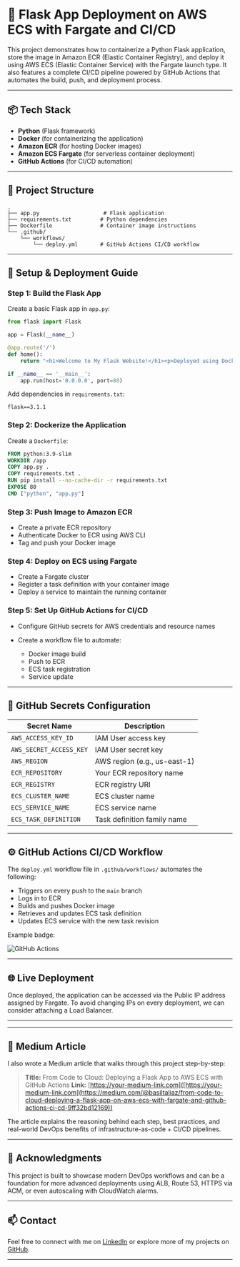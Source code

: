 # 🚀 Flask App Deployment on AWS ECS with Fargate and CI/CD

This project demonstrates how to containerize a Python Flask application, store the image in Amazon ECR (Elastic Container Registry), and deploy it using AWS ECS (Elastic Container Service) with the Fargate launch type. It also features a complete CI/CD pipeline powered by GitHub Actions that automates the build, push, and deployment process.

---

## 📦 Tech Stack

* **Python** (Flask framework)
* **Docker** (for containerizing the application)
* **Amazon ECR** (for hosting Docker images)
* **Amazon ECS Fargate** (for serverless container deployment)
* **GitHub Actions** (for CI/CD automation)

---

## 📁 Project Structure

```
.
├── app.py                    # Flask application
├── requirements.txt         # Python dependencies
├── Dockerfile               # Container image instructions
└── .github/
    └── workflows/
        └── deploy.yml       # GitHub Actions CI/CD workflow
```

---

## 🔧 Setup & Deployment Guide

### Step 1: Build the Flask App

Create a basic Flask app in `app.py`:

```python
from flask import Flask

app = Flask(__name__)

@app.route('/')
def home():
    return "<h1>Welcome to My Flask Website!</h1><p>Deployed using Docker and ECS Fargate.</p>"

if __name__ == '__main__':
    app.run(host='0.0.0.0', port=80)
```

Add dependencies in `requirements.txt`:

```
flask==3.1.1
```

### Step 2: Dockerize the Application

Create a `Dockerfile`:

```Dockerfile
FROM python:3.9-slim
WORKDIR /app
COPY app.py .
COPY requirements.txt .
RUN pip install --no-cache-dir -r requirements.txt
EXPOSE 80
CMD ["python", "app.py"]
```

### Step 3: Push Image to Amazon ECR

* Create a private ECR repository
* Authenticate Docker to ECR using AWS CLI
* Tag and push your Docker image

### Step 4: Deploy on ECS using Fargate

* Create a Fargate cluster
* Register a task definition with your container image
* Deploy a service to maintain the running container

### Step 5: Set Up GitHub Actions for CI/CD

* Configure GitHub secrets for AWS credentials and resource names
* Create a workflow file to automate:

  * Docker image build
  * Push to ECR
  * ECS task registration
  * Service update

---

## 🔐 GitHub Secrets Configuration

| Secret Name             | Description                  |
| ----------------------- | ---------------------------- |
| `AWS_ACCESS_KEY_ID`     | IAM User access key          |
| `AWS_SECRET_ACCESS_KEY` | IAM User secret key          |
| `AWS_REGION`            | AWS region (e.g., us-east-1) |
| `ECR_REPOSITORY`        | Your ECR repository name     |
| `ECR_REGISTRY`          | ECR registry URI             |
| `ECS_CLUSTER_NAME`      | ECS cluster name             |
| `ECS_SERVICE_NAME`      | ECS service name             |
| `ECS_TASK_DEFINITION`   | Task definition family name  |

---

## ⚙️ GitHub Actions CI/CD Workflow

The `deploy.yml` workflow file in `.github/workflows/` automates the following:

* Triggers on every push to the `main` branch
* Logs in to ECR
* Builds and pushes Docker image
* Retrieves and updates ECS task definition
* Updates ECS service with the new task revision

Example badge:

![GitHub Actions](https://img.shields.io/github/actions/workflow/status/BasilTAlias/Flask-ECS/deploy.yml?branch=main)

---

## 🌐 Live Deployment

Once deployed, the application can be accessed via the Public IP address assigned by Fargate. To avoid changing IPs on every deployment, we can consider attaching a Load Balancer.

---

---

## 📝 Medium Article

I also wrote a Medium article that walks through this project step-by-step:

> **Title:** From Code to Cloud: Deploying a Flask App to AWS ECS with GitHub Actions
> **Link:** [https://your-medium-link.com]([https://your-medium-link.com](https://medium.com/@basiltaliaz/from-code-to-cloud-deploying-a-flask-app-on-aws-ecs-with-fargate-and-github-actions-ci-cd-9ff32bd12169))

The article explains the reasoning behind each step, best practices, and real-world DevOps benefits of infrastructure-as-code + CI/CD pipelines.

---

## 🙌 Acknowledgments

This project is built to showcase modern DevOps workflows and can be a foundation for more advanced deployments using ALB, Route 53, HTTPS via ACM, or even autoscaling with CloudWatch alarms.

---

## 📫 Contact

Feel free to connect with me on [LinkedIn](https://www.linkedin.com/in/basil-t-alias) or explore more of my projects on [GitHub](https://github.com/BasilTAlias).

---
